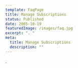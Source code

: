 ```yaml
---
template: FaqPage
title: Manage Subscriptions
status: Published
date: 2005-10-19
featuredImage: /images/faq.jpg
excerpt: ". "
meta:
  title: Manage Subscriptions
  description: ""
---
```

.